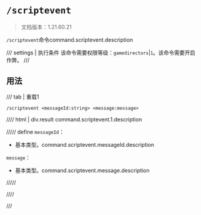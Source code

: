 # `/scriptevent`

> 文档版本：1.21.60.21

`/scriptevent`命令command.scriptevent.description

/// settings | 执行条件
该命令需要权限等级：`gamedirectors`|`1`。该命令需要开启作弊。
///

## 用法

/// tab | 重载1
```mcfunction
/scriptevent <messageId:string> <message:message>
```

//// html | div.result
command.scriptevent.1.description

///// define
`messageId`：<!-- md:samp string -->

- 基本类型。command.scriptevent.messageId.description

`message`：<!-- md:samp message -->

- 基本类型。command.scriptevent.message.description


/////

////

///
